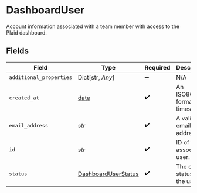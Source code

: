 # DashboardUser

Account information associated with a team member with access to the Plaid dashboard.


## Fields

| Field                                                                | Type                                                                 | Required                                                             | Description                                                          | Example                                                              |
| -------------------------------------------------------------------- | -------------------------------------------------------------------- | -------------------------------------------------------------------- | -------------------------------------------------------------------- | -------------------------------------------------------------------- |
| `additional_properties`                                              | Dict[str, *Any*]                                                     | :heavy_minus_sign:                                                   | N/A                                                                  |                                                                      |
| `created_at`                                                         | [date](https://docs.python.org/3/library/datetime.html#date-objects) | :heavy_check_mark:                                                   | An ISO8601 formatted timestamp.                                      | 2020-07-24T03:26:02Z                                                 |
| `email_address`                                                      | *str*                                                                | :heavy_check_mark:                                                   | A valid email address.                                               | user@example.com                                                     |
| `id`                                                                 | *str*                                                                | :heavy_check_mark:                                                   | ID of the associated user.                                           | 54350110fedcbaf01234ffee                                             |
| `status`                                                             | [DashboardUserStatus](../../models/shared/dashboarduserstatus.md)    | :heavy_check_mark:                                                   | The current status of the user.                                      | active                                                               |